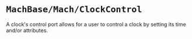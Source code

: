 # ``MachBase/Mach/ClockControl``

A clock's control port allows for a user to control a clock by setting its time and/or attributes.